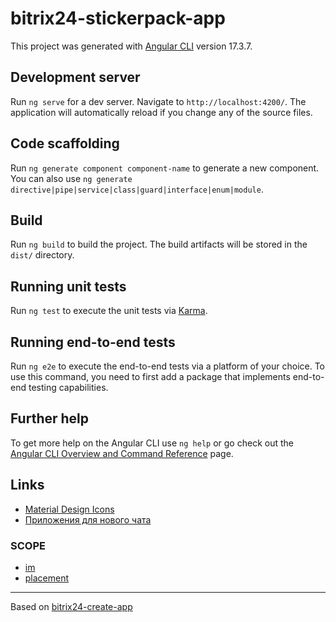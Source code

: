 # bitrix24-stickerpack-app

This project was generated with [Angular CLI](https://github.com/angular/angular-cli) version 17.3.7.

## Development server

Run `ng serve` for a dev server. Navigate to `http://localhost:4200/`. The application will automatically reload if you change any of the source files.

## Code scaffolding

Run `ng generate component component-name` to generate a new component. You can also use `ng generate directive|pipe|service|class|guard|interface|enum|module`.

## Build

Run `ng build` to build the project. The build artifacts will be stored in the `dist/` directory.

## Running unit tests

Run `ng test` to execute the unit tests via [Karma](https://karma-runner.github.io).

## Running end-to-end tests

Run `ng e2e` to execute the end-to-end tests via a platform of your choice. To use this command, you need to first add a package that implements end-to-end testing capabilities.

## Further help

To get more help on the Angular CLI use `ng help` or go check out the [Angular CLI Overview and Command Reference](https://angular.io/cli) page.

## Links

* [Material Design Icons](https://materialdesignicons.com/)
* [Приложения для нового чата](https://dev.1c-bitrix.ru/learning/course/index.php?COURSE_ID=93&CHAPTER_ID=017254&LESSON_PATH=7657.17254)

### SCOPE
* [im](https://dev.1c-bitrix.ru/learning/course/index.php?COURSE_ID=93&CHAPTER_ID=07691&LESSON_PATH=7657.7685.7691)
* [placement](https://dev.1c-bitrix.ru/rest_help/application_embedding/index.php#im)

___

Based on [bitrix24-create-app](https://www.npmjs.com/package/bitrix24-create-app)
